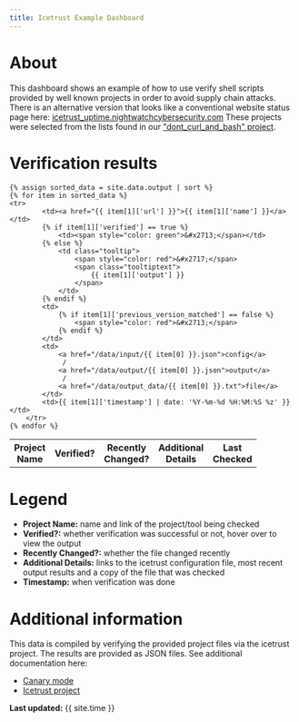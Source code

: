 ```yaml
---
title: Icetrust Example Dashboard
---
```

<link rel="stylesheet" href="/css/custom.css">

# About
This dashboard shows an example of how to use verify shell scripts
provided by well known projects in order to avoid supply chain attacks.
There is an alternative version that looks like a conventional 
website status page here: [icetrust_uptime.nightwatchcybersecurity.com](https://icetrust_uptime.nightwatchcybersecurity.com/)
These projects were selected from the lists found in our ["dont_curl_and_bash" project](https://github.com/nightwatchcybersecurity/dont_curl_and_bash).

# Verification results
<table>
    <tr>
        <th>Project<br/>Name</th>
        <th>Verified?</th>
        <th>Recently<br/>Changed?</th>
        <th>Additional<br/>Details</th>
        <th>Last<br/>Checked</th>
    </tr>

    {% assign sorted_data = site.data.output | sort %}
    {% for item in sorted_data %}
    <tr>
            <td><a href="{{ item[1]['url'] }}">{{ item[1]['name'] }}</a></td>
            {% if item[1]['verified'] == true %}
                <td><span style="color: green">&#x2713;</span></td>
            {% else %}
                <td class="tooltip">
                    <span style="color: red">&#x2717;</span>
                    <span class="tooltiptext">
                        {{ item[1]['output'] }}
                    </span>
                </td>
            {% endif %}
            <td>
                {% if item[1]['previous_version_matched'] == false %}
                    <span style="color: red">&#x2713;</span>
                {% endif %}
            </td>
            <td>
                <a href="/data/input/{{ item[0] }}.json">config</a>
                 / 
                <a href="/data/output/{{ item[0] }}.json">output</a> 
                 / 
                <a href="/data/output_data/{{ item[0] }}.txt">file</a> 
            </td>
            <td>{{ item[1]['timestamp'] | date: '%Y-%m-%d %H:%M:%S %z' }}</td>
        </tr>
    {% endfor %}
</table>

# Legend
- **Project Name:** name and link of the project/tool being checked
- **Verified?:** whether verification was successful or not, hover over to view the output
- **Recently Changed?:** whether the file changed recently
- **Additional Details:** links to the icetrust configuration file, most recent output results and a copy 
  of the file that was checked
- **Timestamp:** when verification was done

# Additional information
This data is compiled by verifying the provided project files via the
icetrust project. The results are provided as JSON files. See
additional documentation here:
- [Canary mode](https://github.com/nightwatchcybersecurity/icetrust/blob/main/CANARY.md)
- [Icetrust project](https://github.com/nightwatchcybersecurity/icetrust) 

**Last updated:** {{ site.time }}
